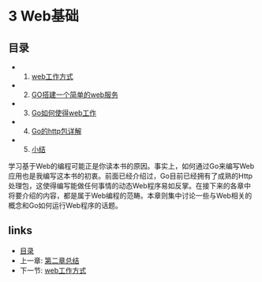 # 3 Web基础

## 目录
   * 1. [web工作方式](3.1.md)
   * 2. [GO搭建一个简单的web服务](3.2.md)
   * 3. [Go如何使得web工作](3.3.md)
   * 4. [Go的http包详解](3.4.md)
   * 5. [小结](3.5.md)

学习基于Web的编程可能正是你读本书的原因。事实上，如何通过Go来编写Web应用也是我编写这本书的初衷。前面已经介绍过，Go目前已经拥有了成熟的Http处理包，这使得编写能做任何事情的动态Web程序易如反掌。在接下来的各章中将要介绍的内容，都是属于Web编程的范畴。本章则集中讨论一些与Web相关的概念和Go如何运行Web程序的话题。

## links
   * [目录](<preface.md>)
   * 上一章: [第二章总结](<2.8.md>)
   * 下一节: [web工作方式](<3.1.md>)
